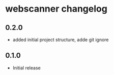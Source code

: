 # webscanner changelog

## 0.2.0
- added initial project structure, adde git ignore

## 0.1.0
- Initial release

